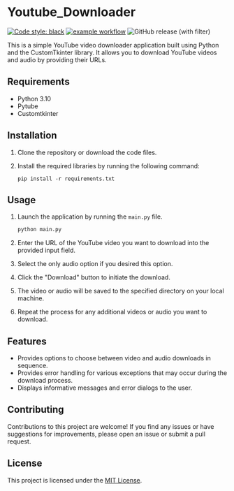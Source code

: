 # Youtube_Downloader

[![Code style: black](https://img.shields.io/badge/code%20style-black-000000.svg)](https://github.com/python/black)
[![example workflow](https://github.com/AlexAlgarate/Youtube_Downloader/actions/workflows/actions.yml/badge.svg)](https://github.com/AlexAlgarate/Youtube_Downloader/actions/workflows/actions.yml)
![GitHub release (with filter)](https://img.shields.io/github/v/release/AlexAlgarate/Youtube_Downloader)

This is a simple YouTube video downloader application built using Python and the CustomTkinter library. It allows you to download YouTube videos and audio by providing their URLs.

## Requirements

- Python 3.10
- Pytube
- Customtkinter

## Installation

1. Clone the repository or download the code files.
2. Install the required libraries by running the following command:

    ```text
    pip install -r requirements.txt
    ```

## Usage

1. Launch the application by running the `main.py` file.

    ```python
    python main.py
    ```

2. Enter the URL of the YouTube video you want to download into the provided input field.
3. Select the only audio option if you desired this option.
4. Click the "Download" button to initiate the download.
5. The video or audio will be saved to the specified directory on your local machine.
6. Repeat the process for any additional videos or audio you want to download.

## Features

- Provides options to choose between video and audio downloads in sequence.
- Provides error handling for various exceptions that may occur during the download process.
- Displays informative messages and error dialogs to the user.

## Contributing

Contributions to this project are welcome! If you find any issues or have suggestions for improvements, please open an issue or submit a pull request.

## License

This project is licensed under the [MIT License](LICENSE).